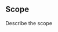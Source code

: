
[//]: # (Pandoc Formatting Macros)

[//]: # (\mainmatter)

[//]: # (\doctitle)

## Scope

Describe the scope
